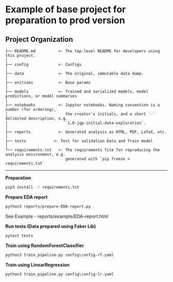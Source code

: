 # Example of base project for preparation to prod version

Project Organization
------------

    ├── README.md          <- The top-level README for developers using this project.
    │
    ├── config             <- Configs 
    │
    ├── data               <- The original, immutable data dump.
    │
    ├── enitioes           <- Base params
    │
    ├── models             <- Trained and serialized models, model predictions, or model summaries
    │
    ├── notebooks          <- Jupyter notebooks. Naming convention is a number (for ordering),
    │                         the creator's initials, and a short `-` delimited description, e.g.
    │                         `1.0-jqp-initial-data-exploration`.
    │
    ├── reports            <- Generated analysis as HTML, PDF, LaTeX, etc.
    │
    ├── tests            <- Test for validation Data and Train model
    │
    └── requirements.txt   <- The requirements file for reproducing the analysis environment, e.g.
                              generated with `pip freeze > requirements.txt`

-------- 
**Preparation**

```bash
pip3 install -r requirements.txt
```

**Prepare EDA report**
```bash
python3 reports/prepare-EDA-report.py
```
See Example   -   reports/example/EDA-report.html

**Run tests (Data prepared using Faker Lib)**
```bash
pytest tests
```

**Train using RandomForestClassifier**

```bash
python3 train_pipeline.py config\config-rf.yaml
```

**Train using LinearRegression**
```bash
python3 train_pipeline.py config\config-lr.yaml
```

